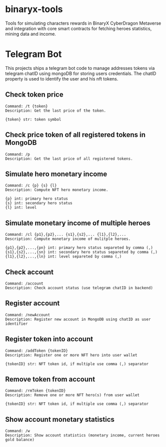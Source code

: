 # binaryx-tools

Tools for simulating characters rewards in BinaryX CyberDragon Metaverse and integration with core smart contracts for fetching heroes statistics, mining data and income.

# Telegram Bot

This projects ships a telegram bot code to manage addresses tokens via telegram chatID using mongoDB for storing users credentials. The chatID property is used to identify the user and his nft tokens.


## Check token price
```
Command: /t {token}
Description: Get the last price of the token.

{token} str: token symbol
```

## Check price token of all registered tokens in MongoDB
```
Command: /p
Description: Get the last price of all registered tokens.
```

## Simulate hero monetary income
```
Command: /c {p} {s} {l}
Description: Compute NFT hero monetary income.

{p} int: primary hero status
{s} int: secondary hero status
{l} int: level
```

## Simulate monetary income of multiple heroes
```
Command: /cl {p1},{p2},... {s1},{s2},... {l1},{l2},...
Description: Compute monetary income of mulitple heroes.

{p1},{p2},...,{pn} int: primary hero status separeted by comma (,)
{s1},{s2},...,{sn} int: secondary hero status separeted by comma (,)
{l1},{l2},...,{ln} int: level separeted by comma (,)
```

## Check account
```
Command: /account
Description: Check account status (use telegram chatID in backend)
```

## Register account
```
Command: /newAccount
Description: Register new account in MongoDB using chatID as user identifier
```

## Register token into account
```
Command: /addToken {tokenID}
Description: Register one or more NFT hero into user wallet

{tokenID} str: NFT token id, if multiple use comma (,) separator
```

## Remove token from account
```
Command: /rmToken {tokenID}
Description: Remove one or more NFT hero(s) from user wallet

{tokenID} str: NFT token id, if multiple use comma (,) separator
```

## Show account monetary statistics
```
Command: /w
Description: Show account statistics (monetary income, current heroes gold balance)
```
